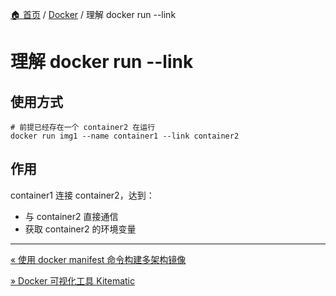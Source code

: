 [🏠 首页](../_index.md) / [Docker](_index.md) / 理解 docker run --link

# 理解 docker run --link

## 使用方式

```shell
# 前提已经存在一个 container2 在运行
docker run img1 --name container1 --link container2
```

## 作用

container1 连接 container2，达到：

- 与 container2 直接通信
- 获取 container2 的环境变量

---
[« 使用 docker manifest 命令构建多架构镜像](docker-manifest-build-cross-arch-image.md)

[» Docker 可视化工具 Kitematic](docker-visiable-tool-kitematic.md)

